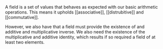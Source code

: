 A field is a set of values that behaves as expected with our basic arithmetic operations.
This means it upholds [[associative]], [[distrubitive]] and [[commutative]].

However, we also have that a field must provide the existence of and additive and multiplicative inverse.
We also need the existence of the multiplicative and additive identity, which results if so required a field of at least two elements.